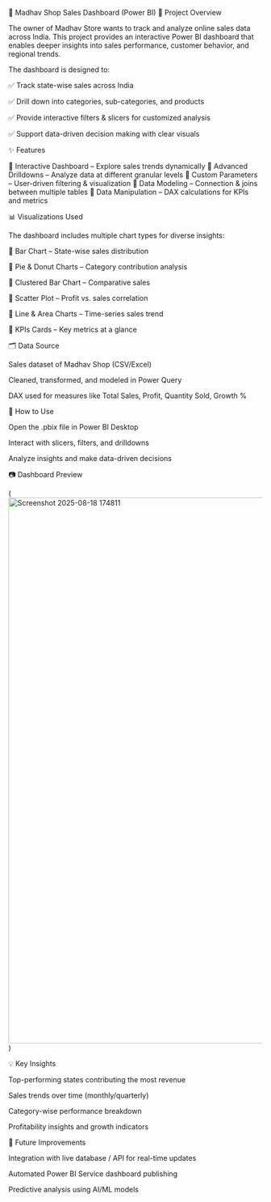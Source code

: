 🛒 Madhav Shop Sales Dashboard (Power BI)
📌 Project Overview

The owner of Madhav Store wants to track and analyze online sales data across India.
This project provides an interactive Power BI dashboard that enables deeper insights into sales performance, customer behavior, and regional trends.

The dashboard is designed to:

✅ Track state-wise sales across India

✅ Drill down into categories, sub-categories, and products

✅ Provide interactive filters & slicers for customized analysis

✅ Support data-driven decision making with clear visuals

✨ Features

🔹 Interactive Dashboard – Explore sales trends dynamically
🔹 Advanced Drilldowns – Analyze data at different granular levels
🔹 Custom Parameters – User-driven filtering & visualization
🔹 Data Modeling – Connection & joins between multiple tables
🔹 Data Manipulation – DAX calculations for KPIs and metrics

📊 Visualizations Used

The dashboard includes multiple chart types for diverse insights:

📌 Bar Chart – State-wise sales distribution

📌 Pie & Donut Charts – Category contribution analysis

📌 Clustered Bar Chart – Comparative sales

📌 Scatter Plot – Profit vs. sales correlation

📌 Line & Area Charts – Time-series sales trend

📌 KPIs Cards – Key metrics at a glance

🗂️ Data Source

Sales dataset of Madhav Shop (CSV/Excel)

Cleaned, transformed, and modeled in Power Query

DAX used for measures like Total Sales, Profit, Quantity Sold, Growth %

🚀 How to Use

Open the .pbix file in Power BI Desktop

Interact with slicers, filters, and drilldowns

Analyze insights and make data-driven decisions

📷 Dashboard Preview

(<img width="1920" height="1080" alt="Screenshot 2025-08-18 174811" src="https://github.com/user-attachments/assets/c3c7ee07-0ee2-4712-a81c-23269e8efe9f" />
)

💡 Key Insights

Top-performing states contributing the most revenue

Sales trends over time (monthly/quarterly)

Category-wise performance breakdown

Profitability insights and growth indicators

🔮 Future Improvements

Integration with live database / API for real-time updates

Automated Power BI Service dashboard publishing

Predictive analysis using AI/ML models
